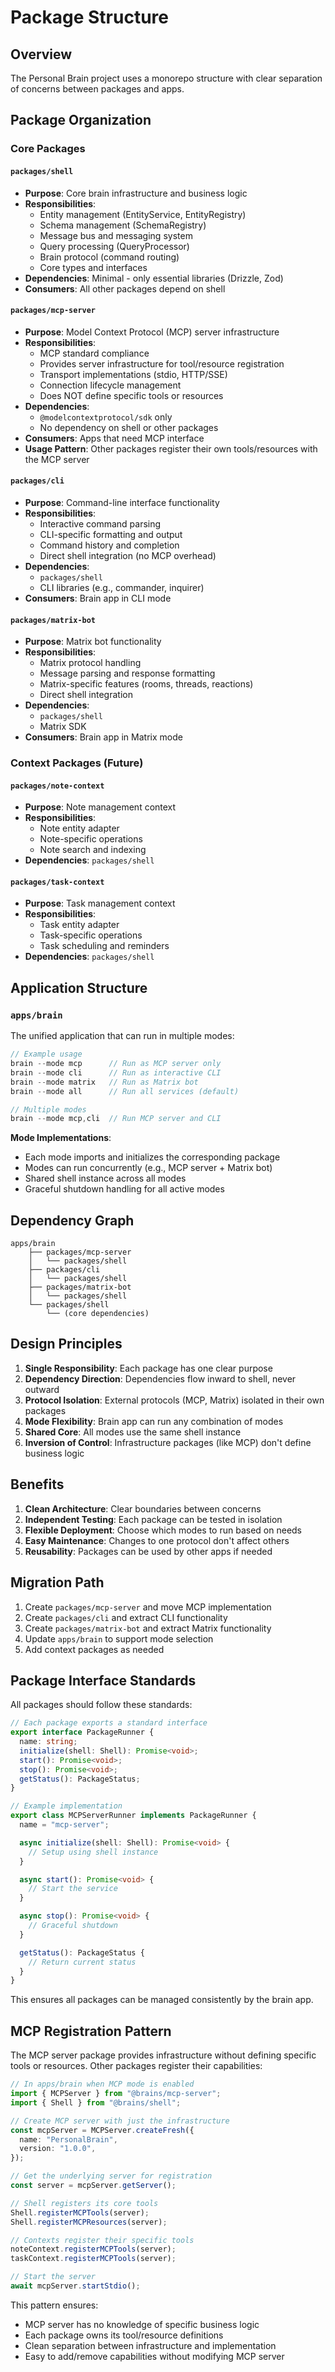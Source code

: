# Package Structure

## Overview

The Personal Brain project uses a monorepo structure with clear separation of concerns between packages and apps.

## Package Organization

### Core Packages

#### `packages/shell`

- **Purpose**: Core brain infrastructure and business logic
- **Responsibilities**:
  - Entity management (EntityService, EntityRegistry)
  - Schema management (SchemaRegistry)
  - Message bus and messaging system
  - Query processing (QueryProcessor)
  - Brain protocol (command routing)
  - Core types and interfaces
- **Dependencies**: Minimal - only essential libraries (Drizzle, Zod)
- **Consumers**: All other packages depend on shell

#### `packages/mcp-server`

- **Purpose**: Model Context Protocol (MCP) server infrastructure
- **Responsibilities**:
  - MCP standard compliance
  - Provides server infrastructure for tool/resource registration
  - Transport implementations (stdio, HTTP/SSE)
  - Connection lifecycle management
  - Does NOT define specific tools or resources
- **Dependencies**:
  - `@modelcontextprotocol/sdk` only
  - No dependency on shell or other packages
- **Consumers**: Apps that need MCP interface
- **Usage Pattern**: Other packages register their own tools/resources with the MCP server

#### `packages/cli`

- **Purpose**: Command-line interface functionality
- **Responsibilities**:
  - Interactive command parsing
  - CLI-specific formatting and output
  - Command history and completion
  - Direct shell integration (no MCP overhead)
- **Dependencies**:
  - `packages/shell`
  - CLI libraries (e.g., commander, inquirer)
- **Consumers**: Brain app in CLI mode

#### `packages/matrix-bot`

- **Purpose**: Matrix bot functionality
- **Responsibilities**:
  - Matrix protocol handling
  - Message parsing and response formatting
  - Matrix-specific features (rooms, threads, reactions)
  - Direct shell integration
- **Dependencies**:
  - `packages/shell`
  - Matrix SDK
- **Consumers**: Brain app in Matrix mode

### Context Packages (Future)

#### `packages/note-context`

- **Purpose**: Note management context
- **Responsibilities**:
  - Note entity adapter
  - Note-specific operations
  - Note search and indexing
- **Dependencies**: `packages/shell`

#### `packages/task-context`

- **Purpose**: Task management context
- **Responsibilities**:
  - Task entity adapter
  - Task-specific operations
  - Task scheduling and reminders
- **Dependencies**: `packages/shell`

## Application Structure

### `apps/brain`

The unified application that can run in multiple modes:

```typescript
// Example usage
brain --mode mcp      // Run as MCP server only
brain --mode cli      // Run as interactive CLI
brain --mode matrix   // Run as Matrix bot
brain --mode all      // Run all services (default)

// Multiple modes
brain --mode mcp,cli  // Run MCP server and CLI
```

**Mode Implementations**:

- Each mode imports and initializes the corresponding package
- Modes can run concurrently (e.g., MCP server + Matrix bot)
- Shared shell instance across all modes
- Graceful shutdown handling for all active modes

## Dependency Graph

```
apps/brain
    ├── packages/mcp-server
    │   └── packages/shell
    ├── packages/cli
    │   └── packages/shell
    ├── packages/matrix-bot
    │   └── packages/shell
    └── packages/shell
        └── (core dependencies)
```

## Design Principles

1. **Single Responsibility**: Each package has one clear purpose
2. **Dependency Direction**: Dependencies flow inward to shell, never outward
3. **Protocol Isolation**: External protocols (MCP, Matrix) isolated in their own packages
4. **Mode Flexibility**: Brain app can run any combination of modes
5. **Shared Core**: All modes use the same shell instance
6. **Inversion of Control**: Infrastructure packages (like MCP) don't define business logic

## Benefits

1. **Clean Architecture**: Clear boundaries between concerns
2. **Independent Testing**: Each package can be tested in isolation
3. **Flexible Deployment**: Choose which modes to run based on needs
4. **Easy Maintenance**: Changes to one protocol don't affect others
5. **Reusability**: Packages can be used by other apps if needed

## Migration Path

1. Create `packages/mcp-server` and move MCP implementation
2. Create `packages/cli` and extract CLI functionality
3. Create `packages/matrix-bot` and extract Matrix functionality
4. Update `apps/brain` to support mode selection
5. Add context packages as needed

## Package Interface Standards

All packages should follow these standards:

```typescript
// Each package exports a standard interface
export interface PackageRunner {
  name: string;
  initialize(shell: Shell): Promise<void>;
  start(): Promise<void>;
  stop(): Promise<void>;
  getStatus(): PackageStatus;
}

// Example implementation
export class MCPServerRunner implements PackageRunner {
  name = "mcp-server";

  async initialize(shell: Shell): Promise<void> {
    // Setup using shell instance
  }

  async start(): Promise<void> {
    // Start the service
  }

  async stop(): Promise<void> {
    // Graceful shutdown
  }

  getStatus(): PackageStatus {
    // Return current status
  }
}
```

This ensures all packages can be managed consistently by the brain app.

## MCP Registration Pattern

The MCP server package provides infrastructure without defining specific tools or resources. Other packages register their capabilities:

```typescript
// In apps/brain when MCP mode is enabled
import { MCPServer } from "@brains/mcp-server";
import { Shell } from "@brains/shell";

// Create MCP server with just the infrastructure
const mcpServer = MCPServer.createFresh({
  name: "PersonalBrain",
  version: "1.0.0",
});

// Get the underlying server for registration
const server = mcpServer.getServer();

// Shell registers its core tools
Shell.registerMCPTools(server);
Shell.registerMCPResources(server);

// Contexts register their specific tools
noteContext.registerMCPTools(server);
taskContext.registerMCPTools(server);

// Start the server
await mcpServer.startStdio();
```

This pattern ensures:

- MCP server has no knowledge of specific business logic
- Each package owns its tool/resource definitions
- Clean separation between infrastructure and implementation
- Easy to add/remove capabilities without modifying MCP server
